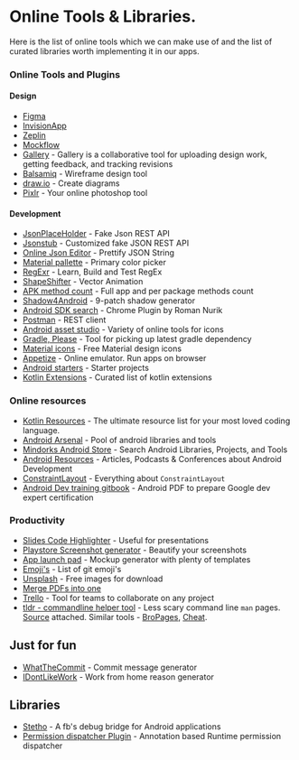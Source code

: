 # Online Tools & Libraries.
Here is the list of online tools which we can make use of and the list of curated libraries worth implementing it in our apps.

### Online Tools and Plugins

#### Design
- [Figma](https://www.figma.com/)
- [InvisionApp](https://www.invisionapp.com/)
- [Zeplin](https://zeplin.io/)
- [Mockflow](https://mockflow.com/)
- [Gallery](https://gallery.io/) - Gallery is a collaborative tool for uploading design work, getting feedback, and tracking revisions
- [Balsamiq](https://balsamiq.com/) - Wireframe design tool
- [draw.io](https://www.draw.io/) - Create diagrams
- [Pixlr](https://www.pixlr.com/editor/) - Your online photoshop tool


#### Development
- [JsonPlaceHolder](https://jsonplaceholder.typicode.com/) - Fake Json REST API
- [Jsonstub](http://jsonstub.com/) - Customized fake JSON REST API
- [Online Json Editor](http://jsoneditoronline.org/) - Prettify JSON String 
- [Material pallette](https://www.materialpalette.com/) - Primary color picker
- [RegExr](https://regexr.com/) - Learn, Build and Test RegEx 
- [ShapeShifter](https://shapeshifter.design/) - Vector Animation
- [APK method count](http://inloop.github.io/apk-method-count/) - Full app and per package methods count
- [Shadow4Android](http://inloop.github.io/shadow4android/) - 9-patch shadow generator
- [Android SDK search](https://chrome.google.com/webstore/detail/android-sdk-search/hgcbffeicehlpmgmnhnkjbjoldkfhoin) - Chrome Plugin by Roman Nurik
- [Postman](https://www.getpostman.com/) - REST client
- [Android asset studio](http://romannurik.github.io/AndroidAssetStudio/) - Variety of online tools for icons
- [Gradle, Please](http://gradleplease.appspot.com/) - Tool for picking up latest gradle dependency
- [Material icons](https://materialdesignicons.com/) - Free Material design icons 
- [Appetize](https://appetize.io/) - Online emulator. Run apps on browser
- [Android starters](http://androidstarters.com/) - Starter projects
- [Kotlin Extensions](http://kotlinextensions.com/) - Curated list of kotlin extensions

### Online resources
- [Kotlin Resources](https://www.kotlinresources.com/) - The ultimate resource list for your most loved coding language.
- [Android Arsenal](https://android-arsenal.com/) - Pool of android libraries and tools
- [Mindorks Android Store](https://mindorks.com/android/store) - Search Android Libraries, Projects, and Tools
- [Android Resources](https://androidresources.net/) - Articles, Podcasts & Conferences about Android Development
- [ConstraintLayout](https://constraintlayout.com/) - Everything about `ConstraintLayout`
- [Android Dev training gitbook](https://legacy.gitbook.com/@google-developer-training) - Android PDF to prepare Google dev expert certification

### Productivity
- [Slides Code Highlighter](https://romannurik.github.io/SlidesCodeHighlighter/) - Useful for presentations
- [Playstore Screenshot generator](https://www.appstorescreenshot.com/) - Beautify your screenshots
- [App launch pad](https://theapplaunchpad.com/mockup-generator/) - Mockup generator with plenty of templates 
- [Emoji's](https://gist.github.com/rxaviers/7360908) - List of git emoji's
- [Unsplash](https://unsplash.com) - Free images for download
- [Merge PDFs into one](https://www.altomerge.com/) 
- [Trello](https://trello.com/) - Tool for teams to collaborate on any project
- [tldr - commandline helper tool](https://tldr.ostera.io/) - Less scary command line `man` pages. [Source](https://github.com/tldr-pages/tldr) attached. Similar tools - [BroPages](http://bropages.org/), [Cheat](https://github.com/chrisallenlane/cheat). 



## Just for fun
- [WhatTheCommit](https://whatthecommit.com/) - Commit message generator
- [IDontLikeWork](https://idontlike.work/) - Work from home reason generator

## Libraries
- [Stetho](http://facebook.github.io/stetho/) - A fb's debug bridge for Android applications
- [Permission dispatcher Plugin](https://github.com/permissions-dispatcher/permissions-dispatcher-plugin) - Annotation based Runtime permission dispatcher

